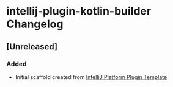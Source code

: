 <!-- Keep a Changelog guide -> https://keepachangelog.com -->

# intellij-plugin-kotlin-builder Changelog

## [Unreleased]
### Added
- Initial scaffold created from [IntelliJ Platform Plugin Template](https://github.com/JetBrains/intellij-platform-plugin-template)
